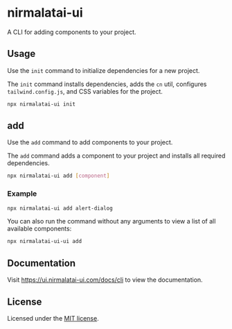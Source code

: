 # nirmalatai-ui

A CLI for adding components to your project.

## Usage

Use the `init` command to initialize dependencies for a new project.

The `init` command installs dependencies, adds the `cn` util, configures `tailwind.config.js`, and CSS variables for the project.

```bash
npx nirmalatai-ui init
```

## add

Use the `add` command to add components to your project.

The `add` command adds a component to your project and installs all required dependencies.

```bash
npx nirmalatai-ui add [component]
```

### Example

```bash
npx nirmalatai-ui add alert-dialog
```

You can also run the command without any arguments to view a list of all available components:

```bash
npx nirmalatai-ui-ui add
```

## Documentation

Visit https://ui.nirmalatai-ui.com/docs/cli to view the documentation.

## License

Licensed under the [MIT license](https://github.com/nirmalatai-ui/ui/blob/main/LICENSE.md).
